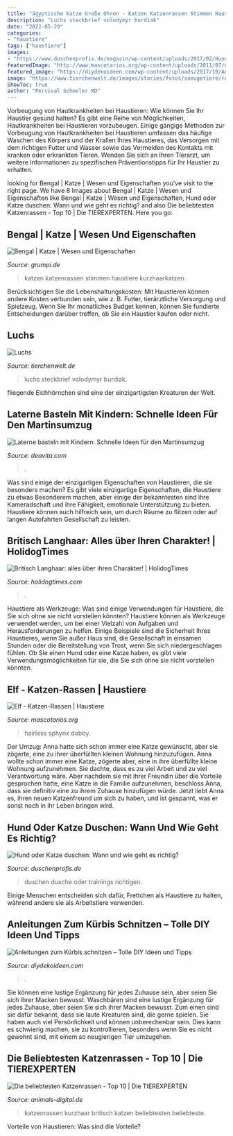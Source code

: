```yaml
---
title: "ägyptische Katze Große Ohren - Katzen Katzenrassen Stimmen Haustiere Kurzhaarkatzen"
description: "Luchs steckbrief volodymyr burdiak"
date: "2022-05-29"
categories:
- "haustiere"
tags: ["haustiere"]
images:
- "https://www.duschenprofis.de/magazin/wp-content/uploads/2017/02/Hund-in-Dusche.jpg"
featuredImage: "http://www.mascotarios.org/wp-content/uploads/2011/07/elf.jpg"
featured_image: "https://diydekoideen.com/wp-content/uploads/2017/10/Anleitungen_zum_Kürbis_schnitzen_–_Tolle_DIY_Ideen_und_Tipps-14.jpg"
image: "https://www.tierchenwelt.de/images/stories/fotos/saeugetiere/raubtiere/luchs/luchs_steckbrief_l.jpg"
ShowToc: true
author: "Percival Schmeler MD"
---
```



Vorbeugung von Hautkrankheiten bei Haustieren: Wie können Sie Ihr Haustier gesund halten?
Es gibt eine Reihe von Möglichkeiten, Hautkrankheiten bei Haustieren vorzubeugen. Einige gängige Methoden zur Vorbeugung von Hautkrankheiten bei Haustieren umfassen das häufige Waschen des Körpers und der Krallen Ihres Haustieres, das Versorgen mit dem richtigen Futter und Wasser sowie das Vermeiden des Kontakts mit kranken oder erkrankten Tieren. Wenden Sie sich an Ihren Tierarzt, um weitere Informationen zu spezifischen Präventionstipps für Ihr Haustier zu erhalten.

	

		
looking for Bengal | Katze | Wesen und Eigenschaften you've visit to the right page. We have 8 Images about Bengal | Katze | Wesen und Eigenschaften like Bengal | Katze | Wesen und Eigenschaften, Hund oder Katze duschen: Wann und wie geht es richtig? and also Die beliebtesten Katzenrassen - Top 10 | Die TIEREXPERTEN. Here you go:
		
    
## Bengal | Katze | Wesen Und Eigenschaften

<img loading=lazy src="https://www.grumpi.de/cache/com_zoo/images/bengal_c76be91d086fa5ffda37209a1d898475.jpg" onerror="this.onerror=null;this.src='https://tse3.mm.bing.net/th?id=OIP.x6CotvoPXuySdmsD6Y5rWgHaKG&amp;pid=15.1';" alt="Bengal | Katze | Wesen und Eigenschaften">

_Source: grumpi.de_

>katzen katzenrassen stimmen haustiere kurzhaarkatzen. 

	

Berücksichtigen Sie die Lebenshaltungskosten: Mit Haustieren können andere Kosten verbunden sein, wie z. B. Futter, tierärztliche Versorgung und Spielzeug. Wenn Sie Ihr monatliches Budget kennen, können Sie fundierte Entscheidungen darüber treffen, ob Sie ein Haustier kaufen oder nicht.

    
## Luchs

<img loading=lazy src="https://www.tierchenwelt.de/images/stories/fotos/saeugetiere/raubtiere/luchs/luchs_steckbrief_l.jpg" onerror="this.onerror=null;this.src='https://tse3.mm.bing.net/th?id=OIP.6o5OhTVwbNX2HN8l32hb3AHaE8&amp;pid=15.1';" alt="Luchs">

_Source: tierchenwelt.de_

>luchs steckbrief volodymyr burdiak. 

	

fliegende Eichhörnchen sind eine der einzigartigsten Kreaturen der Welt.

    
## Laterne Basteln Mit Kindern: Schnelle Ideen Für Den Martinsumzug

<img loading=lazy src="https://deavita.com/wp-content/uploads/2016/07/laterne-basteln-hello-kitty-luftballon-idee-laternenumzug-kinder-mädchen-schleife.jpg" onerror="this.onerror=null;this.src='https://tse3.mm.bing.net/th?id=OIP.dZ2WYvPjNEokfEteoyrG4gHaG_&amp;pid=15.1';" alt="Laterne basteln mit Kindern: Schnelle Ideen für den Martinsumzug">

_Source: deavita.com_

>. 

	

Was sind einige der einzigartigen Eigenschaften von Haustieren, die sie besonders machen?
Es gibt viele einzigartige Eigenschaften, die Haustiere zu etwas Besonderem machen, aber einige der bekanntesten sind ihre Kameradschaft und ihre Fähigkeit, emotionale Unterstützung zu bieten. Haustiere können auch hilfreich sein, um durch Räume zu flitzen oder auf langen Autofahrten Gesellschaft zu leisten.

    
## Britisch Langhaar: Alles über Ihren Charakter! | HolidogTimes

<img loading=lazy src="http://www.holidogtimes.com/fr/wp-content/uploads/sites/2/2018/01/chat-race-british-longhair-1.jpg?2e4e73" onerror="this.onerror=null;this.src='https://tse2.mm.bing.net/th?id=OIP.B_XrvPwUkh19544o68WO5wHaEc&amp;pid=15.1';" alt="Britisch Langhaar: alles über ihren Charakter! | HolidogTimes">

_Source: holidogtimes.com_

>. 

	

Haustiere als Werkzeuge: Was sind einige Verwendungen für Haustiere, die Sie sich ohne sie nicht vorstellen könnten?
Haustiere können als Werkzeuge verwendet werden, um bei einer Vielzahl von Aufgaben und Herausforderungen zu helfen. Einige Beispiele sind die Sicherheit Ihres Haustieres, wenn Sie außer Haus sind, die Gesellschaft in einsamen Stunden oder die Bereitstellung von Trost, wenn Sie sich niedergeschlagen fühlen. Ob Sie einen Hund oder eine Katze haben, es gibt viele Verwendungsmöglichkeiten für sie, die Sie sich ohne sie nicht vorstellen könnten.

    
## Elf - Katzen-Rassen | Haustiere

<img loading=lazy src="http://www.mascotarios.org/wp-content/uploads/2011/07/elf.jpg" onerror="this.onerror=null;this.src='https://tse1.mm.bing.net/th?id=OIP.GPdr8PaRYnckW1sfQ3GwAwHaHV&amp;pid=15.1';" alt="Elf - Katzen-Rassen | Haustiere">

_Source: mascotarios.org_

>hairless sphynx dobby. 

	

Der Umzug: Anna hatte sich schon immer eine Katze gewünscht, aber sie zögerte, eine zu ihrer überfüllten kleinen Wohnung hinzuzufügen.
Anna wollte schon immer eine Katze, zögerte aber, eine in ihre überfüllte kleine Wohnung aufzunehmen. Sie dachte, dass es zu viel Arbeit und zu viel Verantwortung wäre. Aber nachdem sie mit ihrer Freundin über die Vorteile gesprochen hatte, eine Katze in die Familie aufzunehmen, beschloss Anna, dass sie definitiv eine zu ihrem Zuhause hinzufügen würde. Jetzt liebt Anna es, ihren neuen Katzenfreund um sich zu haben, und ist gespannt, was er sonst noch in ihr Leben bringen wird.

    
## Hund Oder Katze Duschen: Wann Und Wie Geht Es Richtig?

<img loading=lazy src="https://www.duschenprofis.de/magazin/wp-content/uploads/2017/02/Hund-in-Dusche.jpg" onerror="this.onerror=null;this.src='https://tse3.mm.bing.net/th?id=OIP.IlPAMZMS2HyYJJTOxZl3pQHaE8&amp;pid=15.1';" alt="Hund oder Katze duschen: Wann und wie geht es richtig?">

_Source: duschenprofis.de_

>duschen dusche oder trainings richtigen. 

	

Einige Menschen entscheiden sich dafür, Frettchen als Haustiere zu halten, während andere sie als Arbeitstiere verwenden.

    
## Anleitungen Zum Kürbis Schnitzen – Tolle DIY Ideen Und Tipps

<img loading=lazy src="https://diydekoideen.com/wp-content/uploads/2017/10/Anleitungen_zum_Kürbis_schnitzen_–_Tolle_DIY_Ideen_und_Tipps-14.jpg" onerror="this.onerror=null;this.src='https://tse4.mm.bing.net/th?id=OIP.cgAzRN8K0esD1qCIzEziWQHaLH&amp;pid=15.1';" alt="Anleitungen zum Kürbis schnitzen – Tolle DIY Ideen und Tipps">

_Source: diydekoideen.com_

>. 

	

Sie können eine lustige Ergänzung für jedes Zuhause sein, aber seien Sie sich ihrer Macken bewusst.
Waschbären sind eine lustige Ergänzung für jedes Zuhause, aber seien Sie sich ihrer Macken bewusst. Zum einen sind sie dafür bekannt, dass sie laute Kreaturen sind, die gerne spielen. Sie haben auch viel Persönlichkeit und können unberechenbar sein. Dies kann es schwierig machen, sie zu kontrollieren, besonders wenn Sie es nicht gewohnt sind, mit einem so neugierigen Tier umzugehen.

    
## Die Beliebtesten Katzenrassen - Top 10 | Die TIEREXPERTEN

<img loading=lazy src="https://www.animals-digital.de/fileadmin/Bilder_und_Fotos/Katzen/Katzenrassen/Britisch_Kurzhaar/Britisch-Kurzhaar-1.jpg" onerror="this.onerror=null;this.src='https://tse1.mm.bing.net/th?id=OIP.MQ_rG_Vn0vgRJA-C364xuwHaE8&amp;pid=15.1';" alt="Die beliebtesten Katzenrassen - Top 10 | Die TIEREXPERTEN">

_Source: animals-digital.de_

>katzenrassen kurzhaar britisch katzen beliebtesten beliebteste. 

	

Vorteile von Haustieren: Was sind die Vorteile?

